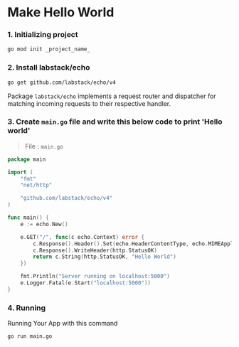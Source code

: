 # Make Hello World

### 1. Initializing project

```bash
go mod init _project_name_
```

### 2. Install labstack/echo

```bash
go get github.com/labstack/echo/v4
```

Package `labstack/echo` implements a request router and dispatcher for matching incoming requests to their respective handler.

### 3. Create `main.go` file and write this below code to print 'Hello world'

> File : `main.go`

```go
package main

import (
	"fmt"
	"net/http"

	"github.com/labstack/echo/v4"
)

func main() {
	e := echo.New()

	e.GET("/", func(c echo.Context) error {
		c.Response().Header().Set(echo.HeaderContentType, echo.MIMEApplicationJSON)
		c.Response().WriteHeader(http.StatusOK)
		return c.String(http.StatusOK, "Hello World")
	})

	fmt.Println("Server running on localhost:5000")
	e.Logger.Fatal(e.Start("localhost:5000"))
}
```

### 4. Running

Running Your App with this command

```
go run main.go
```
